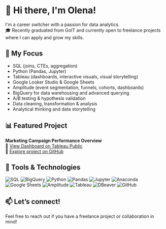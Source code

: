 # 👋 Hi there, I'm Olena!

I'm a career switcher with a passion for data analytics.  
🎓 Recently graduated from GoIT and currently open to freelance projects where I can apply and grow my skills.

## 💼 My Focus
- SQL (joins, CTEs, aggregation)
- Python (Pandas, Jupyter)
- Tableau (dashboards, interactive visuals, visual storytelling)
- Google Looker Studio & Google Sheets
- Amplitude (event segmentation, funnels, cohorts, dashboards)
- BigQuery for data warehousing and advanced querying
- A/B testing & hypothesis validation
- Data cleaning, transformation & analysis
- Analytical thinking and data storytelling

## 📊 Featured Project
**Marketing Campaign Performance Overview**  
🔗 [View Dashboard on Tableau Public](https://public.tableau.com/app/profile/olena.avramenko4187/viz/Visualisation_17445723619140/MarketingCampaignPerformanceOverview?publish=yes)  
📁 [Explore project on GitHub](https://github.com/твій_репозиторій)

## 🔧 Tools & Technologies
![SQL](https://img.shields.io/badge/-SQL-blue?style=flat-square&logo=postgresql&logoColor=white)
![BigQuery](https://img.shields.io/badge/-BigQuery-4285F4?style=flat-square&logo=googlecloud&logoColor=white)
![Python](https://img.shields.io/badge/-Python-3776AB?style=flat-square&logo=python&logoColor=white)
![Pandas](https://img.shields.io/badge/-Pandas-150458?style=flat-square&logo=pandas)
![Jupyter](https://img.shields.io/badge/-Jupyter-F37626?style=flat-square&logo=jupyter&logoColor=white)
![Anaconda](https://img.shields.io/badge/-Anaconda-44A833?style=flat-square&logo=anaconda&logoColor=white)
![Google Sheets](https://img.shields.io/badge/-Google%20Sheets-34A853?style=flat-square&logo=google-sheets&logoColor=white)
![Amplitude](https://img.shields.io/badge/-Amplitude-0000FF?style=flat-square&logo=amplitude&logoColor=white)
![Tableau](https://img.shields.io/badge/-Tableau-E97627?style=flat-square&logo=tableau&logoColor=white)
![DBeaver](https://img.shields.io/badge/-DBeaver-372923?style=flat-square)
![GitHub](https://img.shields.io/badge/-GitHub-181717?style=flat-square&logo=github)

## 📫 Let’s connect!
Feel free to reach out if you have a freelance project or collaboration in mind!
